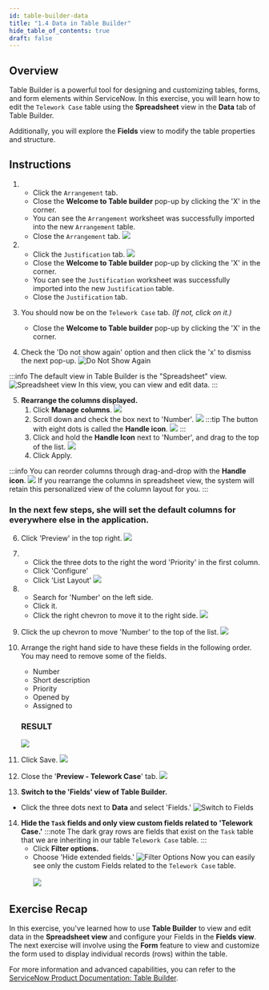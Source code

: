 ```yaml
---
id: table-builder-data
title: "1.4 Data in Table Builder"
hide_table_of_contents: true
draft: false
---
```


## Overview 

Table Builder is a powerful tool for designing and customizing tables, forms, and form elements within ServiceNow. In this exercise, you will learn how to edit the `Telework Case` table using the **Spreadsheet** view in the **Data** tab of Table Builder. 

Additionally, you will explore the **Fields** view to modify the table properties and structure.

## Instructions

1. * Click the `Arrangement` tab.
   * Close the **Welcome to Table builder** pop-up  by clicking the 'X' in the corner. 
   * You can see the `Arrangement` worksheet was successfully imported into the new `Arrangement` table. 
   * Close the `Arrangement` tab. 
   ![](../images/2023-11-04-22-47-10.png)


2. * Click the `Justification` tab.
   ![](../images/2023-11-04-22-49-05.png)
   * Close the **Welcome to Table builder** pop-up  by clicking the 'X' in the corner. 
   * You can see the `Justification` worksheet was successfully imported into the new `Justification` table. 
   * Close the `Justification` tab. 


3. You should now be on the `Telework Case` tab. _(If not, click on it.)_
   * Close the **Welcome to Table builder** pop-up  by clicking the 'X' in the corner. 


4. Check the 'Do not show again' option and then click the 'x' to dismiss the next pop-up.
   ![Do Not Show Again](../images/2023-10-19-12-59-42.png)

:::info
The default view in Table Builder is the "Spreadsheet" view. 
![Spreadsheet view](../images/2023-10-19-13-04-46.png)
In this view, you can view and edit data.
:::

5. **Rearrange the columns displayed.**
   1. Click **Manage columns**.
   ![](../images/2023-11-04-22-53-12.png)
   2. Scroll down and check the box next to 'Number'.
   ![](../images/2023-10-19-13-11-49.png)
   :::tip
   The button with eight dots is called the **Handle icon**.
   ![](../images/2023-11-03-10-00-01.png)
   :::
   3. Click and hold the **Handle Icon** next to 'Number', and drag to the top of the list.
   ![](../images/2023-11-04_22-53-57.gif)
   4. Click <span className="button-purple">Apply</span>.

:::info
You can reorder columns through drag-and-drop with the **Handle icon**.
![](../images/2023-11-04_22-56-29.gif)
If you rearrange the columns in spreadsheet view, the system will retain this personalized view of the column layout for you. 
:::

### In the next few steps, she will set the default columns for everywhere else in the application.

6. Click 'Preview' in the top right.
![](../images/2023-11-08-19-27-00.png)


7. 
   * Click the three dots to the right the word 'Priority' in the first column.
   * Click 'Configure'
   * Click 'List Layout'
   ![](../images/2023-11-08-19-28-34.png)


8. 
   * Search for 'Number' on the left side.
   * Click it.
   * Click the right chevron to move it to the right side.
   ![](../images/2023-11-08-19-37-14.png)


9. Click the up chevron to move 'Number' to the top of the list. 
![](../images/2023-11-08-19-38-17.png)


10. Arrange the right hand side to have these fields in the following order. You may need to remove some of the fields.
    * Number 
    * Short description
    * Priority
    * Opened by
    * Assigned to
    ### RESULT
    ![](../images/2023-11-08-19-40-00.png)


11. Click <span className="button-purple-square">Save</span>.
![](../images/2023-11-08-19-40-30.png)


12. Close the '**Preview - Telework Case**' tab.
![](../images/2023-11-08-19-41-44.png)


13.  **Switch to the 'Fields' view of Table Builder.**
   - Click the three dots next to **Data** and select 'Fields.'
   ![Switch to Fields](../images/2023-10-19-13-35-35.png)


14. **Hide the `Task` fields and only view custom fields related to 'Telework Case.'**
    :::note
    The dark gray rows are fields that exist on the `Task` table that we are inheriting in our table `Telework Case` table.
    :::
    - Click **Filter options.**
    - Choose 'Hide extended fields.'
    ![Filter Options](../images/2023-10-19-13-37-33.png)
    Now you can easily see only the custom Fields related to the `Telework Case` table.<br/><br/>
    ![](../images/2023-11-04-23-04-00.png)


## Exercise Recap

In this exercise, you've learned how to use **Table Builder** to view and edit data in the **Spreadsheet view** and configure your Fields in the **Fields view**. The next exercise will involve using the **Form** feature to view and customize the form used to display individual records (rows) within the table.

For more information and advanced capabilities, you can refer to the [ServiceNow Product Documentation: Table Builder](https://docs.servicenow.com/csh?topicname=tb-landing-page.html&version=latest).